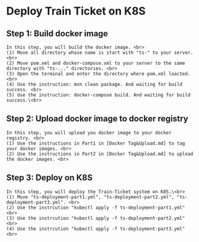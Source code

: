 # Deploy Train Ticket on K8S

## Step 1: Build docker image
    In this step, you will build the docker image. <br>  
    (1) Move all directory whose name is start with "ts-" to your server. <br>  
    (2) Move pom.xml and docker-compose.xml to your server to the same directory with "ts-..." directories. <br>  
    (3) Open the terminal and enter the directory where pom.xml loacted. <br>  
    (4) Use the instruction: mvn clean package. And waiting for build success. <br>  
    (5) Use the instruction: docker-compose build. And waiting for build success.\<br>  
  
     

## Step 2: Upload docker image to docker registry
    In this step, you will upload you docker image to your docker registry. <br>  
    (1) Use the instructions in Part1 in [Docker Tag&Upload.md] to tag your docker images. <br>  
    (2) Use the instructions in Part2 in [Docker Tag&Upload.md] to upload the docker images. <br>  

## Step 3: Deploy on K8S
    In this step, you will deploy the Train-Ticket system on K8S.\<br>  
    (1) Move "ts-deployment-part1.yml", "ts-deployment-part2.yml", "ts-deployment-part3.yml". <br>  
    (2) Use the instrcution "kubectl apply -f ts-deployment-part1.yml" <br>  
    (3) Use the instrcution "kubectl apply -f ts-deployment-part2.yml" <br>  
    (4) Use the instrcution "kubectl apply -f ts-deployment-part3.yml" <br>  

    
